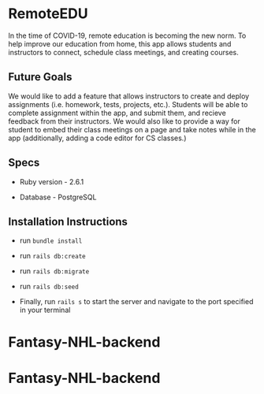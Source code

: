 # RemoteEDU

In the time of COVID-19, remote education is becoming the new norm. To help improve our education from home, this app allows students and instructors to connect, schedule class meetings, and creating courses. 

## Future Goals

We would like to add a feature that allows instructors to create and deploy assignments (i.e. homework, tests, projects, etc.). Students will be able to complete assignment within the app, and submit them, and recieve feedback from their instructors. We would also like to provide a way for student to embed their class meetings on a page and take notes while in the app (additionally, adding a code editor for CS classes.)

## Specs

* Ruby version - 2.6.1

* Database - PostgreSQL

## Installation Instructions

* run `bundle install`

* run `rails db:create`

* run `rails db:migrate`

* run `rails db:seed`

* Finally, run `rails s` to start the server and navigate to the port specified in your terminal
# Fantasy-NHL-backend
# Fantasy-NHL-backend
